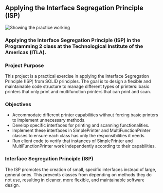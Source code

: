 ## Applying the Interface Segregation Principle (ISP)

<!-- Illustration image. -->
![Showing the practice working](https://github.com/user-attachments/assets/6ddc62dc-29b8-4915-80b5-9843441ee79a)

### Applying the Interface Segregation Principle (ISP) in the Programming 2 class at the Technological Institute of the Americas (ITLA).

### Project Purpose

This project is a practical exercise in applying the Interface Segregation Principle (ISP) from SOLID principles. The goal is to design a flexible and maintainable code structure to manage different types of printers: basic printers that only print and multifunction printers that can print and scan.

### Objectives

+ Accommodate different printer capabilities without forcing basic printers to implement unnecessary methods.
+ Develop specific interfaces for printing and scanning functionalities.
+ Implement these interfaces in SimplePrinter and MultiFunctionPrinter classes to ensure each class has only the responsibilities it needs.
+ Run client code to verify that instances of SimplePrinter and MultiFunctionPrinter work independently according to their capabilities.

### Interface Segregation Principle (ISP)

The ISP promotes the creation of small, specific interfaces instead of large, general ones. This prevents classes from depending on methods they do not use, resulting in cleaner, more flexible, and maintainable software design.
